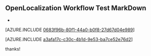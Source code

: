 ## OpenLocalization Workflow Test MarkDown
* 

[AZURE.INCLUDE [0683f96b-80f1-44a0-b0f8-27d67d04e989](calleeMd1.md)]



[AZURE.INCLUDE [a3afa17c-c30c-4b1d-9e53-ba7ce52e76d2](calleeMd2.md)]

 
thanks!